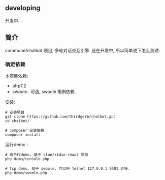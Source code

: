 ## developing

开发中...


## 简介

commune/chatbot 项目, 多轮对话交互引擎. 还在开发中, 所以简单说下怎么测试:


### 确定依赖

本项目依赖:

-   php7.2
-   swoole : 可选, swoole 用例依赖.


安装:


    # 安装项目
    git clone https://github.com/thirdgerb/chatbot.git
    cd chatbot/

    # composer 安装依赖
    composer install

运行demo :

    # 命令行demo, 基于 clue/stdio-react 项目
    php demo/console.php

    # tcp demo, 基于 swoole. 可以用 telnet 127.0.0.1 9501 连接.
    php demo/swoole.php




